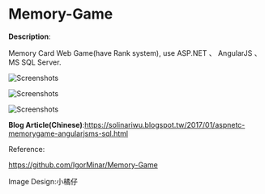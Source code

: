 # Memory-Game

**Description**:

Memory Card Web Game(have Rank system), use ASP.NET 、 AngularJS 、MS SQL Server.

![Screenshots](https://github.com/SolinariWu/Memory-Game/blob/master/MemoryGame_2.gif)

![Screenshots](https://1.bp.blogspot.com/-AAVAiTyOeFo/WPxpElJGeXI/AAAAAAAADUU/SEvO-jU6xiY9-uCZTDvyFVgmAFJ29Ea1ACLcB/s1600/3.PNG)

![Screenshots](https://4.bp.blogspot.com/-MfADIFdvlr4/WPxoANH9WMI/AAAAAAAADUE/m0Fzf_PvGCIp5wpG8GTk6jDrme2b3LsLgCLcB/s1600/MemoryGame_1.gif)

**Blog Article(Chinese)**:https://solinariwu.blogspot.tw/2017/01/aspnetc-memorygame-angularjsms-sql.html

Reference:

https://github.com/IgorMinar/Memory-Game   

Image Design:小橘仔
